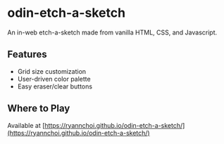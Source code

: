 # odin-etch-a-sketch
An in-web etch-a-sketch made from vanilla HTML, CSS, and Javascript.

## Features
* Grid size customization
* User-driven color palette
* Easy eraser/clear buttons

## Where to Play
Available at [https://ryannchoi.github.io/odin-etch-a-sketch/](https://ryannchoi.github.io/odin-etch-a-sketch/)
